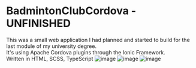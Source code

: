 # BadmintonClubCordova - UNFINISHED
This was a small web application I had planned and started to build for the last module of my university degree. <br>
It's using Apache Cordova plugins through the Ionic Framework. <br>
Written in HTML, SCSS, TypeScript
![image](https://github.com/Aid55/BadmintonClubCordova/assets/18663174/fc29b959-7140-46b5-9d9c-014d4a14cfdb)
![image](https://github.com/Aid55/BadmintonClubCordova/assets/18663174/16256178-5446-40af-95ca-cca00a3c5993)
![image](https://github.com/Aid55/BadmintonClubCordova/assets/18663174/e7e512e0-e8c5-4465-84f9-eb27711fc23f)

